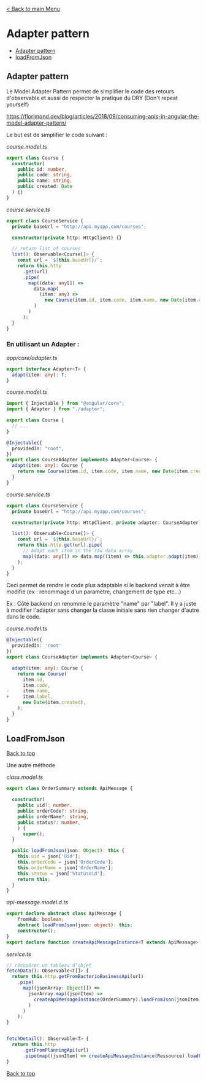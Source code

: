 [< Back to main Menu](https://github.com/gsoulie/angular-resources/blob/master/ng-sheet.md)    

# Adapter pattern

* [Adapter pattern](#adapter-pattern)     
* [loadFromJson](#loadfromjson)     


## Adapter pattern 
Le Model Adapter Pattern permet de simplifier le code des retours d'observable et aussi de respecter la pratique du DRY (Don't repeat yourself)

https://florimond.dev/blog/articles/2018/09/consuming-apis-in-angular-the-model-adapter-pattern/

Le but est de simplifier le code suivant : 

*course.model.ts*
````typescript
export class Course {
  constructor(
    public id: number,
    public code: string,
    public name: string,
    public created: Date
  ) {}
}
````

*course.service.ts*
````typescript
export class CourseService {
  private baseUrl = "http://api.myapp.com/courses";

  constructor(private http: HttpClient) {}

  // return list of courses
  list(): Observable<Course[]> {
    const url = `${this.baseUrl}/`;
    return this.http
      .get(url)
      .pipe(
        map((data: any[]) =>
          data.map(
            (item: any) =>
              new Course(item.id, item.code, item.name, new Date(item.created))
          )
        )
      );
  }
}
````

### En utilisant un Adapter : 

*app/core/adapter.ts*
````typescript
export interface Adapter<T> {
  adapt(item: any): T;
}
````

*course.model.ts*
````typescript
import { Injectable } from "@angular/core";
import { Adapter } from "./adapter";

export class Course {
  // ...
}

@Injectable({
  providedIn: "root",
})
export class CourseAdapter implements Adapter<Course> {
  adapt(item: any): Course {
    return new Course(item.id, item.code, item.name, new Date(item.created));
  }
}
````

*course.service.ts*
````typescript
export class CourseService {
  private baseUrl = "http://api.myapp.com/courses";

  constructor(private http: HttpClient, private adapter: CourseAdapter) {}

  list(): Observable<Course[]> {
    const url = `${this.baseUrl}/`;
    return this.http.get(url).pipe(
      // Adapt each item in the raw data array
      map((data: any[]) => data.map((item) => this.adapter.adapt(item)))
    );
  }
}
````

Ceci permet de rendre le code plus adaptable si le backend venait à être modifié (ex : renommage d'un paramètre, changement de type etc...)

Ex : Côté backend on renomme le paramètre "name" par "label". Il y a juste à modifier l'adapter sans changer la classe initiale sans rien changer d'autre dans le code.

*course.model.ts*
````typescript
@Injectable({
  providedIn: 'root'
})
export class CourseAdapter implements Adapter<Course> {

  adapt(item: any): Course {
    return new Course(
      item.id,
      item.code,
-     item.name,
+     item.label,
      new Date(item.created),
    );
  }
}
````
## LoadFromJson
[Back to top](#adapter-pattern)

Une autre méthode 

*class.model.ts*
````typescript
export class OrderSummary extends ApiMessage {

  constructor(
    public uid?: number,
    public orderCode?: string,
    public orderName?: string,
    public status?: number,
    ) {
      super();
  }

  public loadFromJson(json: Object): this {
    this.uid = json['Uid'];
    this.orderCode = json['OrderCode'];
    this.orderName = json['OrderName'];
    this.status = json['StatusUid'];
    return this;
  }
}
````

*api-message.model.d.ts*
````typescript
export declare abstract class ApiMessage {
    fromHub: boolean;
    abstract loadFromJson(json: object): this;
    constructor();
}
export declare function createApiMessageInstance<T extends ApiMessage>(c: new () => T): T;
````

*service.ts*

````typescript
// récupérer un tableau d'objet
fetchData(): Observable<T[]> {
  return this.http.getFromBacterioBusinessApi(url)
    .pipe(
      map((jsonArray: Object[]) =>
        jsonArray.map((jsonItem) =>
          createApiMessageInstance(OrderSummary).loadFromJson(jsonItem)
        )
      )
    );
}


fetchDetail(): Observable<T> {
  return this.http
      .getFromPlanningApi(url)
      .pipe(map((jsonItem) => createApiMessageInstance(Ressource).loadFromJson(jsonItem)));
}
````

[Back to top](#adapter-pattern)
